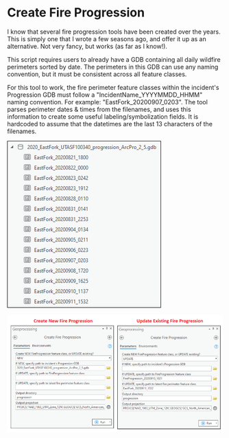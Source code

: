 # Create Fire Progression

I know that several fire progression tools have been created over the years. This is simply one that I wrote a few seasons ago, and offer it up as an alternative. Not very fancy, but works (as far as I know!).


This script requires users to already have a GDB containing all daily wildfire perimeters sorted by date.
The perimeters in this GDB can use any naming convention, but it must be consistent across all feature classes.

For this tool to work, the fire perimeter feature classes within the incident's Progression GDB must follow a "IncidentName_YYYYMMDD_HHMM" naming convention. For example: "EastFork_20200907_0203". The tool parses perimeter dates & times from the filenames, and uses this information to create some useful labeling/symbolization fields. It is hardcoded to assume that the datetimes are the last 13 characters of the filenames.





![screenshot_CreateFireProgression_1.png](/docs/screenshot_CreateFireProgression_1.png?raw=true)

![screenshot_CreateFireProgression_2.png](/docs/screenshot_CreateFireProgression_2.png?raw=true)
